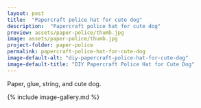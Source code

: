 ```yaml
---
layout: post
title:  "Papercraft police hat for cute dog"
description:  "Papercraft police hat for cute dog"
preview: assets/paper-police/thumb.jpg
image: assets/paper-police/thumb.jpg
project-folder: paper-police
permalink: papercraft-police-hat-for-cute-dog
image-default-alt: "diy-papercraft-police-hat-for-cute-dog"
image-default-title: "DIY Papercraft Police Hat for Cute Dog"
---
```


Paper, glue, string, and cute dog.

{% include image-gallery.md %}
